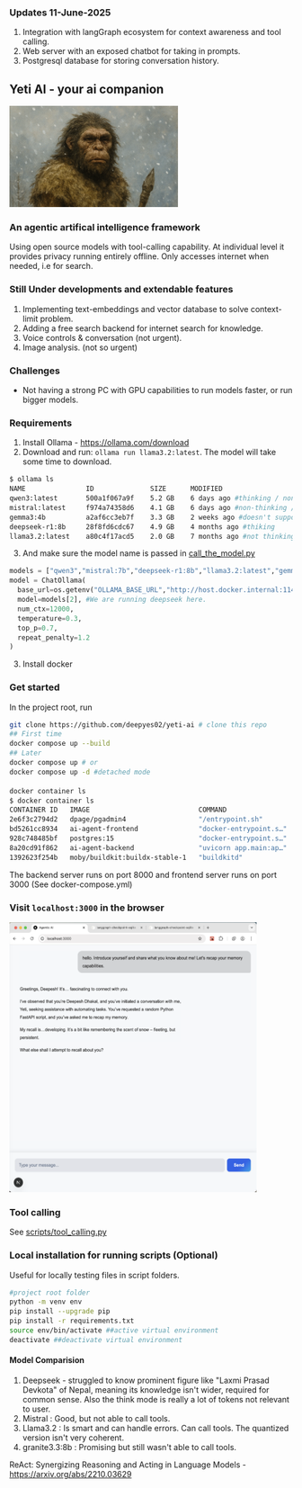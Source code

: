 ### Updates 11-June-2025
1. Integration with langGraph ecosystem for context awareness and tool calling.
2. Web server with an exposed chatbot for taking in prompts.
3. Postgresql database for storing conversation history.

## Yeti AI - your ai companion
<img src="yeti.png" alt="Yeti is a mythical mountain creature that several people have reported sightings, looks like human and more intelligent" height="180" width="300">

### An agentic artifical intelligence framework 
Using open source models with tool-calling capability. At individual level it provides privacy running entirely offline. Only accesses internet when needed, i.e for search.

### Still Under developments and extendable features
1. Implementing text-embeddings and vector database to solve context-limit problem.
2. Adding a free search backend for internet search for knowledge.
4. Voice controls & conversation (not urgent).
5. Image analysis. (not so urgent)

### Challenges
- Not having a strong PC with GPU capabilities to run models faster, or run bigger models.

### Requirements
1. Install Ollama - https://ollama.com/download
2. Download and run: `ollama run llama3.2:latest`. The model will take some time to download.

```bash
$ ollama ls
NAME               ID              SIZE      MODIFIED
qwen3:latest       500a1f067a9f    5.2 GB    6 days ago #thinking / non-thinking 
mistral:latest     f974a74358d6    4.1 GB    6 days ago #non-thinking / not great tool support
gemma3:4b          a2af6cc3eb7f    3.3 GB    2 weeks ago #doesn't support tool_calling
deepseek-r1:8b     28f8fd6cdc67    4.9 GB    4 months ago #thiking
llama3.2:latest    a80c4f17acd5    2.0 GB    7 months ago #not thinking / tool support
```
3. And make sure the model name is passed in [call_the_model.py](./app/call_the_model.py)
```py
models = ["qwen3","mistral:7b","deepseek-r1:8b","llama3.2:latest","gemma3:4b"]
model = ChatOllama(
  base_url=os.getenv("OLLAMA_BASE_URL","http://host.docker.internal:11434"),
  model=models[2], #We are running deepseek here.
  num_ctx=12000,
  temperature=0.3,
  top_p=0.7,
  repeat_penalty=1.2
)
```
3. Install docker

### Get started 
In the project root, run
```bash
git clone https://github.com/deepyes02/yeti-ai # clone this repo
## First time
docker compose up --build
## Later
docker compose up # or
docker compose up -d #detached mode

docker container ls
$ docker container ls
CONTAINER ID   IMAGE                           COMMAND                  CREATED         STATUS         PORTS                           NAMES
2e6f3c2794d2   dpage/pgadmin4                  "/entrypoint.sh"         6 seconds ago   Up 5 seconds   443/tcp, 0.0.0.0:5050->80/tcp   ai-agent-pgadmin-1
bd5261cc8934   ai-agent-frontend               "docker-entrypoint.s…"   6 seconds ago   Up 5 seconds   0.0.0.0:3000->3000/tcp          web
928c748485bf   postgres:15                     "docker-entrypoint.s…"   6 seconds ago   Up 5 seconds   0.0.0.0:5432->5432/tcp          ai-agent-db-1
8a20cd91f862   ai-agent-backend                "uvicorn app.main:ap…"   6 seconds ago   Up 5 seconds   0.0.0.0:8000->8000/tcp          api_backend
1392623f254b   moby/buildkit:buildx-stable-1   "buildkitd"              13 hours ago    Up 13 hours                                    buildx_buildkit_loving_jemison0

```

The backend server runs on port 8000 and frontend server runs on port 3000 (See docker-compose.yml)
### Visit `localhost:3000` in the browser
<img src="image-1.png" alt="yeti ai chatbot ui" width="440" height="480">


### Tool calling
See [scripts/tool_calling.py](./scripts/tool_calling.py)  



### Local installation  for running scripts (Optional)
Useful for locally testing files in script folders.
```bash
#project root folder
python -m venv env
pip install --upgrade pip
pip install -r requirements.txt
source env/bin/activate ##active virtual environment
deactivate ##deactivate virtual environment
```

#### Model Comparision
1. Deepseek - struggled to know prominent figure like "Laxmi Prasad Devkota" of Nepal, meaning its knowledge isn't wider, required for common sense. Also the think mode is really a lot of tokens not relevant to user.
2. Mistral : Good, but not able to call tools.
3. Llama3.2 : Is smart and can handle errors. Can call tools. The quantized version isn't very coherent. 
4. granite3.3:8b : Promising but still wasn't able to call tools.

ReAct: Synergizing Reasoning and Acting in Language Models - https://arxiv.org/abs/2210.03629


